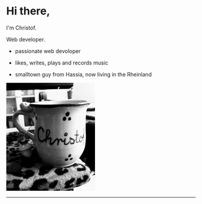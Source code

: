# Hi there,

I'm Christof.

Web developer.
<!---
![visitors](https://visitor-badge.glitch.me/badge?page_id=Xristof23.visitor-badge&left_color=black&right_color=red)
--->
- passionate web devoloper

- likes, writes, plays and records music

- smalltown guy from Hassia, now living in the Rheinland

![My_Office](CTasse_tiny.jpg)

<!---
Xristof23/Xristof23 is a ✨ special ✨ repository because its `README.md` (this file) appears on your GitHub profile.
You can click the Preview link to take a look at your changes.
--->

---
